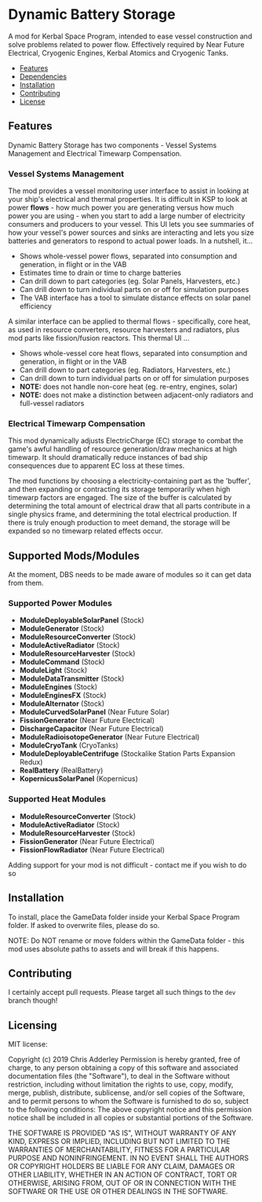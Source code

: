# Dynamic Battery Storage

A mod for Kerbal Space Program, intended to ease vessel construction and solve problems related to power flow. Effectively required by Near Future Electrical, Cryogenic Engines, Kerbal  Atomics and Cryogenic Tanks.

* [Features](#features)
* [Dependencies](#dependencies)
* [Installation](#installation)
* [Contributing](#contributing)
* [License](#licensing)

## Features

Dynamic Battery Storage has two components - Vessel Systems Management and Electrical Timewarp Compensation.

### Vessel Systems Management

The mod provides a vessel monitoring user interface to assist in looking at your ship's electrical and thermal properties. It is difficult in KSP to look at power **flows** - how much power you are generating versus how much power you are using - when you start to add a large number of electricity consumers and producers to your vessel. This UI lets you see summaries of how your vessel's power sources and sinks are interacting and lets you size batteries and generators to respond to actual power loads. In a nutshell, it...

* Shows whole-vessel power flows, separated into consumption and generation, in flight or in the VAB
* Estimates time to drain or time to charge batteries
* Can drill down to part categories (eg. Solar Panels, Harvesters, etc.)
* Can drill down to turn individual parts on or off for simulation purposes
* The VAB interface has a tool to simulate distance effects on solar panel efficiency

A similar interface can be applied to thermal flows - specifically, core heat, as used in resource converters, resource harvesters and radiators, plus mod parts like fission/fusion reactors. This thermal UI ...

* Shows whole-vessel core heat flows, separated into consumption and generation, in flight or in the VAB
* Can drill down to part categories (eg. Radiators, Harvesters, etc.)
* Can drill down to turn individual parts on or off for simulation purposes
* **NOTE:** does not handle non-core heat (eg. re-entry, engines, solar)
* **NOTE:** does not make a distinction between adjacent-only radiators and full-vessel radiators

### Electrical Timewarp Compensation

This mod dynamically adjusts ElectricCharge (EC) storage to combat the game's awful handling of resource generation/draw mechanics at high timewarp. It should dramatically reduce instances of bad ship consequences due to apparent EC loss at these times.

The mod functions by choosing a electricity-containing part as the 'buffer', and then expanding or contracting its storage temporarily when high timewarp factors are engaged. The size of the buffer is calculated by determining the total amount of electrical draw that all parts contribute in a single physics frame, and determining the total electrical production. If there is truly enough production to meet demand, the storage will be expanded so no timewarp related effects occur.

## Supported Mods/Modules

At the moment, DBS needs to be made aware of modules so it can get data from them.

### Supported Power Modules

* **ModuleDeployableSolarPanel** (Stock)
* **ModuleGenerator** (Stock)
* **ModuleResourceConverter** (Stock)
* **ModuleActiveRadiator** (Stock)
* **ModuleResourceHarvester** (Stock)
* **ModuleCommand** (Stock)
* **ModuleLight** (Stock)
* **ModuleDataTransmitter** (Stock)
* **ModuleEngines** (Stock)
* **ModuleEnginesFX** (Stock)
* **ModuleAlternator** (Stock)
* **ModuleCurvedSolarPanel** (Near Future Solar)
* **FissionGenerator** (Near Future Electrical)
* **DischargeCapacitor** (Near Future Electrical)
* **ModuleRadioisotopeGenerator** (Near Future Electrical)
* **ModuleCryoTank** (CryoTanks)
* **ModuleDeployableCentrifuge** (Stockalike Station Parts Expansion Redux)
* **RealBattery** (RealBattery)
* **KopernicusSolarPanel** (Kopernicus)

### Supported Heat Modules

* **ModuleResourceConverter** (Stock)
* **ModuleActiveRadiator** (Stock)
* **ModuleResourceHarvester** (Stock)
* **FissionGenerator** (Near Future Electrical)
* **FissionFlowRadiator** (Near Future Electrical)

Adding support for your mod is not difficult - contact me if you wish to do so

## Installation

To install, place the GameData folder inside your Kerbal Space Program folder. If asked to overwrite files, please do so.

NOTE: Do NOT rename or move folders within the GameData folder - this mod uses absolute paths to assets and will break if this happens.

## Contributing

I certainly accept pull requests. Please target all such things to the `dev` branch though!

## Licensing

MIT license:

Copyright (c) 2019 Chris Adderley
Permission is hereby granted, free of charge, to any person obtaining a copy of this software and associated documentation files (the "Software"), to deal in the Software without restriction, including without limitation the rights to use, copy, modify, merge, publish, distribute, sublicense, and/or sell copies of the Software, and to permit persons to whom the Software is furnished to do so, subject to the following conditions: The above copyright notice and this permission notice shall be included in all copies or substantial portions of the Software.

THE SOFTWARE IS PROVIDED "AS IS", WITHOUT WARRANTY OF ANY KIND, EXPRESS OR IMPLIED, INCLUDING BUT NOT LIMITED TO THE WARRANTIES OF MERCHANTABILITY, FITNESS FOR A PARTICULAR PURPOSE AND NONINFRINGEMENT. IN NO EVENT SHALL THE AUTHORS OR COPYRIGHT HOLDERS BE LIABLE FOR ANY CLAIM, DAMAGES OR OTHER LIABILITY, WHETHER IN AN ACTION OF CONTRACT, TORT OR OTHERWISE, ARISING FROM, OUT OF OR IN CONNECTION WITH THE SOFTWARE OR THE USE OR OTHER DEALINGS IN THE SOFTWARE.

